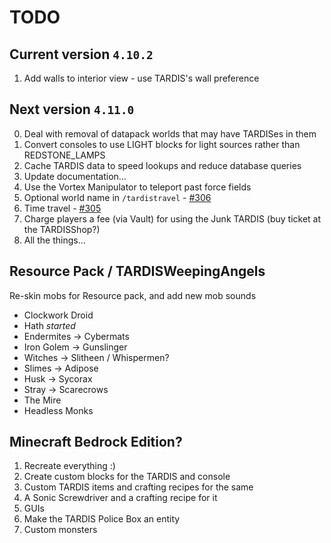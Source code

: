 # TODO

## Current version `4.10.2`

1. Add walls to interior view - use TARDIS's wall preference

## Next version `4.11.0`

0. Deal with removal of datapack worlds that may have TARDISes in them
1. Convert consoles to use LIGHT blocks for light sources rather than REDSTONE_LAMPS
2. Cache TARDIS data to speed lookups and reduce database queries
3. Update documentation...
4. Use the Vortex Manipulator to teleport past force fields
5. Optional world name in `/tardistravel` - [#306](https://github.com/eccentricdevotion/TARDIS/issues/306)
6. Time travel - [#305](https://github.com/eccentricdevotion/TARDIS/issues/305)
7. Charge players a fee (via Vault) for using the Junk TARDIS (buy ticket at the TARDISShop?)
8. All the things...

## Resource Pack / TARDISWeepingAngels

Re-skin mobs for Resource pack, and add new mob sounds

* Clockwork Droid
* Hath _started_
* Endermites -> Cybermats
* Iron Golem -> Gunslinger
* Witches -> Slitheen / Whispermen?
* Slimes -> Adipose
* Husk -> Sycorax
* Stray -> Scarecrows
* The Mire
* Headless Monks

## Minecraft Bedrock Edition?

1. Recreate everything :)
2. Create custom blocks for the TARDIS and console
3. Custom TARDIS items and crafting recipes for the same
4. A Sonic Screwdriver and a crafting recipe for it
5. GUIs
6. Make the TARDIS Police Box an entity
7. Custom monsters
